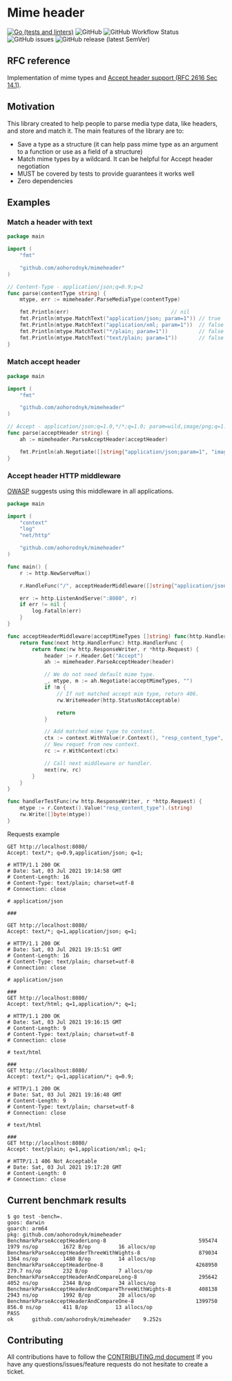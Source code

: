 # Mime header
[![Go (tests and linters)](https://github.com/aohorodnyk/mimeheader/actions/workflows/go.yml/badge.svg)](https://github.com/aohorodnyk/mimeheader/actions/workflows/go.yml) ![GitHub](https://img.shields.io/github/license/aohorodnyk/mimeheader) ![GitHub Workflow Status](https://img.shields.io/github/workflow/status/aohorodnyk/mimeheader/Go) ![GitHub issues](https://img.shields.io/github/issues/aohorodnyk/mimeheader) ![GitHub release (latest SemVer)](https://img.shields.io/github/v/release/aohorodnyk/mimeheader)

## RFC reference
Implementation of mime types and [Accept header support (RFC 2616 Sec 14.1)](https://www.w3.org/Protocols/rfc2616/rfc2616-sec14.html#sec14.1).

## Motivation
This library created to help people to parse media type data, like headers, and store and match it.
The main features of the library are to:
* Save a type as a structure (it can help pass mime type as an argument to a function or use as a field of a structure)
* Match mime types by a wildcard. It can be helpful for Accept header negotiation
* MUST be covered by tests to provide guarantees it works well
* Zero dependencies

## Examples
### Match a header with text

```go
package main

import (
	"fmt"

	"github.com/aohorodnyk/mimeheader"
)

// Content-Type - application/json;q=0.9;p=2
func parse(contentType string) {
	mtype, err := mimeheader.ParseMediaType(contentType)

	fmt.Println(err)                                 // nil
	fmt.Println(mtype.MatchText("application/json; param=1")) // true
	fmt.Println(mtype.MatchText("application/xml; param=1"))  // false
	fmt.Println(mtype.MatchText("*/plain; param=1"))          // false
	fmt.Println(mtype.MatchText("text/plain; param=1"))       // false
}
```

### Match accept header

```go
package main

import (
	"fmt"

	"github.com/aohorodnyk/mimeheader"
)

// Accept - application/json;q=1.0,*/*;q=1.0; param=wild,image/png;q=1.0;param=test
func parse(acceptHeader string) {
	ah := mimeheader.ParseAcceptHeader(acceptHeader)

	fmt.Println(ah.Negotiate([]string{"application/json;param=1", "image/png"}, "text/javascript")) // image/png, image/png, true
}
```

### Accept header HTTP middleware
[OWASP](https://cheatsheetseries.owasp.org/cheatsheets/REST_Security_Cheat_Sheet.html#send-safe-response-content-types) suggests using this middleware in all applications.
```go
package main

import (
	"context"
	"log"
	"net/http"

	"github.com/aohorodnyk/mimeheader"
)

func main() {
	r := http.NewServeMux()

	r.HandleFunc("/", acceptHeaderMiddleware([]string{"application/json", "text/html"})(handlerTestFunc))

	err := http.ListenAndServe(":8080", r)
	if err != nil {
		log.Fatalln(err)
	}
}

func acceptHeaderMiddleware(acceptMimeTypes []string) func(http.HandlerFunc) http.HandlerFunc {
	return func(next http.HandlerFunc) http.HandlerFunc {
		return func(rw http.ResponseWriter, r *http.Request) {
			header := r.Header.Get("Accept")
			ah := mimeheader.ParseAcceptHeader(header)

			// We do not need default mime type.
			_, mtype, m := ah.Negotiate(acceptMimeTypes, "")
			if !m {
				// If not matched accept mim type, return 406.
				rw.WriteHeader(http.StatusNotAcceptable)

				return
			}

			// Add matched mime type to context.
			ctx := context.WithValue(r.Context(), "resp_content_type", mtype)
			// New requet from new context.
			rc := r.WithContext(ctx)

			// Call next middleware or handler.
			next(rw, rc)
		}
	}
}

func handlerTestFunc(rw http.ResponseWriter, r *http.Request) {
	mtype := r.Context().Value("resp_content_type").(string)
	rw.Write([]byte(mtype))
}
```

Requests example
```http request
GET http://localhost:8080/
Accept: text/*; q=0.9,application/json; q=1;

# HTTP/1.1 200 OK
# Date: Sat, 03 Jul 2021 19:14:58 GMT
# Content-Length: 16
# Content-Type: text/plain; charset=utf-8
# Connection: close

# application/json

###

GET http://localhost:8080/
Accept: text/*; q=1,application/json; q=1;

# HTTP/1.1 200 OK
# Date: Sat, 03 Jul 2021 19:15:51 GMT
# Content-Length: 16
# Content-Type: text/plain; charset=utf-8
# Connection: close

# application/json

###
GET http://localhost:8080/
Accept: text/html; q=1,application/*; q=1;

# HTTP/1.1 200 OK
# Date: Sat, 03 Jul 2021 19:16:15 GMT
# Content-Length: 9
# Content-Type: text/plain; charset=utf-8
# Connection: close

# text/html

###
GET http://localhost:8080/
Accept: text/*; q=1,application/*; q=0.9;

# HTTP/1.1 200 OK
# Date: Sat, 03 Jul 2021 19:16:48 GMT
# Content-Length: 9
# Content-Type: text/plain; charset=utf-8
# Connection: close

# text/html

###
GET http://localhost:8080/
Accept: text/plain; q=1,application/xml; q=1;

# HTTP/1.1 406 Not Acceptable
# Date: Sat, 03 Jul 2021 19:17:28 GMT
# Content-Length: 0
# Connection: close
```

## Current benchmark results
```
$ go test -bench=.
goos: darwin
goarch: arm64
pkg: github.com/aohorodnyk/mimeheader
BenchmarkParseAcceptHeaderLong-8                        	  595474	      1979 ns/op	    1672 B/op	      16 allocs/op
BenchmarkParseAcceptHeaderThreeWithWights-8             	  879034	      1364 ns/op	    1480 B/op	      14 allocs/op
BenchmarkParseAcceptHeaderOne-8                         	 4268950	       279.7 ns/op	     232 B/op	       7 allocs/op
BenchmarkParseAcceptHeaderAndCompareLong-8              	  295642	      4052 ns/op	    2344 B/op	      34 allocs/op
BenchmarkParseAcceptHeaderAndCompareThreeWithWights-8   	  408138	      2943 ns/op	    1992 B/op	      28 allocs/op
BenchmarkParseAcceptHeaderAndCompareOne-8               	 1399750	       856.0 ns/op	     411 B/op	      13 allocs/op
PASS
ok  	github.com/aohorodnyk/mimeheader	9.252s
```

## Contributing
All contributions have to follow the [CONTRIBUTING.md document](https://github.com/aohorodnyk/uid/blob/main/CONTRIBUTING.md)
If you have any questions/issues/feature requests do not hesitate to create a ticket.
